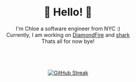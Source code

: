 <html>
    <div align="center">
        <h1>🌸 Hello! 🌸</h1>
    <body>
        I'm Chloe a software engineer from NYC :)
        <div>
            Currently, I am working on <a href="https://github.com/MCDiamondFire">DiamondFire</a> and <a href="https://github.com/LocalGoddess/shark">shark</a>
        </div>
        <div>
            Thats all for now bye!
        </div>
        <br> <br> <br> <br>
        <a href="https://git.io/streak-stats"><img src="https://streak-stats.demolab.com/?user=LocalGoddess&theme=dark" alt="GitHub Streak" /></a>
    </body>
    </div>
</html>
